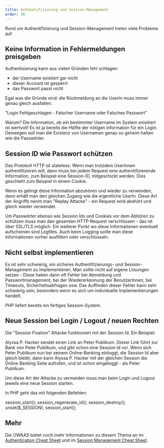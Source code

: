 ```yaml
---
title: Authentifizierung und Session-Management
order: 30
---
```


Rund um Authentifizierung und Session-Management treten viele Probleme auf.

## Keine Information in Fehlermeldungen preisgeben

Authentisierung kann aus vielen Gründen fehl schlagen: 

* der Username existiert gar nicht
* dieser Account ist gesperrt
* das Passwort passt nicht

Egal was die Gründe sind: die Rückmeldung an die UserIn muss immer genau gleich ausfallen:

  "Login Fehlgeschlagen - Falscher Username oder Falsches Passwort"

Warum? Die Information, ob ein bestimmter Username im System exisitiert ist wertvoll! Es
ist ja bereits die Hälfte der nötigen Information für ein Login. Deswegen soll man die Existenz
von Usernamen genau so geheim halten wie die Passwörter.

## Session ID wie Passwort schützen

Das Protokoll HTTP ist stateless.  Wenn man trotzdem UserInnen authentifizieren
will, dann muss bei jedem Request eine authentifizierende Information, zum Beispiel eine Session-ID,
mitgeschickt werden.  Dies geschieht zum Beispiel in einem Cookie.  

Wenn es gelingt diese Information abzuhören und wieder zu verwenden, 
dann erhält man den gleichen Zugang wie die eigentliche UserIn. Diese
Art der Angriffs nennt man "Replay Attacke" - ein Request wird abehört und
gleich wieder verwendet.

Um Passwörter ebenso wie Session Ids und Cookies vor dem Abhören zu 
schützen muss man den gesamten HTTP-Request verschlüssen - das ist über SSL/TLS möglich.
Ein weiterer Punkt wo diese Informationen eventuell aufscheinen sind Logfiles.
Auch beim Logging sollte man diese Informationen vorher ausfiltern oder verschlüsseln.

## Nicht selbst implementieren

Es ist sehr schwierig, ein sicheres Authentifizierungs- und Session-Management zu implementieren. Man sollte nicht auf eigene Lösungen setzen - Diese haben dann oft Fehler bei Abmeldung und Passwortmanagement, bei der Wiedererkennung der BenutzerInnen, bei Timeouts, Sicherheitsabfragen usw. Das Auffinden dieser Fehler kann sehr schwierig sein, besonders wenn es sich um individuelle Implementierungen handelt.

PHP liefert bereits ein fertiges Session-System.

## Neue Session bei Login / Logout / neuen Rechten

Die "Session Fixation" Attacke funktioniert mit der Session Id. Ein Beispiel:

Alyssa P. Hacker sendet einen Link an Peter Publikum. Dieser Link führt
zur Bank von Peter Publikum, und gibt schon eine Session Id vor. Wenn sich
Peter Publikum nun bei seinem Online-Banking einloggt, die Session Id aber
gleich bleibt, dann kann Alyssa P. Hacker mit der gleichen Session die Online Banking
Seite aufrufen, und ist schon eingeloggt - als Peter Publikum.

Um diese Art der Attacke zu vermeiden muss man beim Login und Logout jeweils eine neue Session starten.

In PHP geht das mit folgenden Befehlen:

<php caption="neue Session starten nach erfolgreichem Login">
  session_start();
  session_regenerate_id();
  session_destroy();
  unset($_SESSION);
  session_start();
</php>

## Mehr

Die OWAAS bietet noch mehr Informationen zu diesem Thema an
im  [Authentication Cheat Sheet](https://www.owasp.org/index.php/Session_Management_Cheat_Sheet)
und im [Session Management Cheat Sheet](https://www.owasp.org/index.php/Session_Management_Cheat_Sheet).
